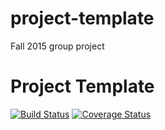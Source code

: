 # project-template
Fall 2015 group project
# Project Template
[![Build Status](https://travis-ci.org/berkeley-stat159/project-alpha.svg?branch=master)](https://travis-ci.org/berkeley-stat159/project-alpha?branch=master)
[![Coverage Status](https://coveralls.io/repos/berkeley-stat159/project-alpha/badge.svg?branch=master)](https://coveralls.io/r/berkeley-stat159/project-alpha?branch=master)


